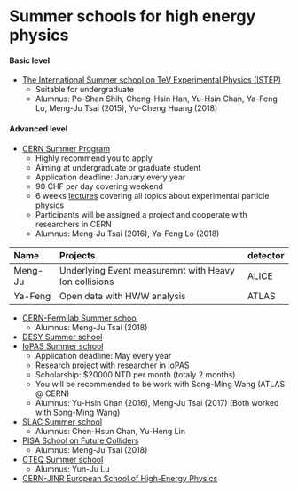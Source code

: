 # Summer schools for high energy physics

#### Basic level

* [The International Summer school on TeV Experimental Physics \(ISTEP\)](https://indico.ihep.ac.cn/event/7854/other-view?view=standard)
  * Suitable for undergraduate
  * Alumnus: Po-Shan Shih, Cheng-Hsin Han, Yu-Hsin Chan, Ya-Feng Lo, Meng-Ju Tsai \(2015\), Yu-Cheng Huang \(2018\)

#### Advanced level

* [CERN Summer Program](https://home.cern/students-educators/summer-student-programme)
  * Highly recommend you to apply 
  * Aiming at undergraduate or graduate student
  * Application deadline: January every year
  * 90 CHF per day covering weekend
  * 6 weeks [lectures](https://indico.cern.ch/category/345/) covering all topics about experimental particle physics 
  * Participants will be assigned a project and cooperate with researchers in CERN
  * Alumnus: Meng-Ju Tsai \(2016\), Ya-Feng Lo \(2018\)

| Name | Projects | detector |
| :--- | :--- | :--- |
| Meng-Ju | Underlying Event measuremnt with Heavy Ion collisions | ALICE |
| Ya-Feng | Open data with HWW analysis | ATLAS |

* [CERN-Fermilab Summer school](http://hcpss.web.cern.ch/hcpss/)
  * Alumnus: Meng-Ju Tsai \(2018\)
* [DESY Summer school](https://summerstudents.desy.de/)
* [IoPAS Summer school](http://www.phys.sinica.edu.tw/~summer/)
  * Application deadline: May every year
  * Research project with researcher in IoPAS
  * Scholarship: $20000 NTD per month \(totaly 2 months\)
  * You will be recommended to be work with Song-Ming Wang \(ATLAS @ CERN\)
  * Alumnus: Yu-Hsin Chan \(2016\), Meng-Ju Tsai \(2017\) \(Both worked with Song-Ming Wang\)
* [SLAC Summer school](https://conf.slac.stanford.edu/ssi2018/)
  * Alumnus: Chen-Hsun Chan, Yu-Heng Lin
* [PISA School on Future Colliders](https://indico.cern.ch/event/669093/overview)
  * Alumnus: Meng-Ju Tsai \(2018\)
* [CTEQ Summer school](https://www.physics.smu.edu/scalise/cteq/schools/summer18/)
  * Alumnus: Yun-Ju Lu 
* [CERN-JINR European School of High-Energy Physics](http://physicschool.web.cern.ch/PhysicSchool/ESHEP/ESHEP2018/)